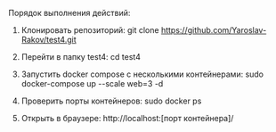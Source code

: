Порядок выполнения действий:

1. Клонировать репозиторий: git clone https://github.com/Yaroslav-Rakov/test4.git

2. Перейти в папку test4: cd test4

3. Запустить docker compose с несколькими контейнерами: sudo docker-compose up --scale web=3 -d 

4. Проверить порты контейнеров: sudo docker ps

5. Открыть в браузере: http://localhost:[порт контейнера]/



